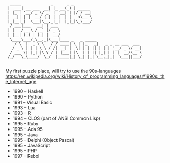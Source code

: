 ```

  _____             _      _ _                              
 |  ___| __ ___  __| |_ __(_) | _____                       
 | |_ | '__/ _ \/ _` | '__| | |/ / __|                      
 |  _|| | |  __/ (_| | |  | |   <\__ \                      
 |_|__|_|  \___|\__,_|_|  |_|_|\_\___/                      
  / ___|___   __| | ___                                     
 | |   / _ \ / _` |/ _ \                                    
 | |__| (_) | (_| |  __/                                    
  \____\___/_\__,_|\___|____ _   _ _____                    
    / \  |  _ \ \   / / ____| \ | |_   _|   _ _ __ ___  ___ 
   / _ \ | | | \ \ / /|  _| |  \| | | || | | | '__/ _ \/ __|
  / ___ \| |_| |\ V / | |___| |\  | | || |_| | | |  __/\__ \
 /_/   \_\____/  \_/  |_____|_| \_| |_| \__,_|_|  \___||___/
                                                            
```

My first puzzle place, will try to use the 90s-languages https://en.wikipedia.org/wiki/History_of_programming_languages#1990s:_the_Internet_age

* 1990 – Haskell
* 1990 – Python
* 1991 – Visual Basic
* 1993 – Lua
* 1993 – R
* 1994 – CLOS (part of ANSI Common Lisp)
* 1995 – Ruby
* 1995 – Ada 95                                                    
* 1995 – Java
* 1995 – Delphi (Object Pascal)
* 1995 – JavaScript
* 1995 – PHP
* 1997 – Rebol
